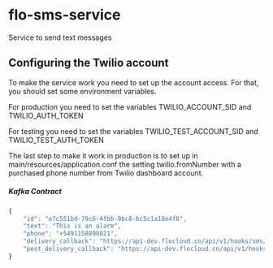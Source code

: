 # flo-sms-service
Service to send text messages

## Configuring the Twilio account

To make the service work you need to set up the account access. For that, you should set some
environment variables.

For production you need to set the variables TWILIO_ACCOUNT_SID and TWILIO_AUTH_TOKEN

For testing you need to set the variables TWILIO_TEST_ACCOUNT_SID and TWILIO_TEST_AUTH_TOKEN

The last step to make it work in production is to set up in main/resources/application.conf the
setting twilio.fromNumber with a purchased phone number from Twilio dashboard account.

##### Kafka Contract

```javascript
{
    "id": "e7c551bd-79c6-4fbb-9bc8-bc5c1a18e4f8",
    "text": "This is an alarm",
    "phone": "+5491158898021",
    "delivery_callback": "https://api-dev.flocloud.co/api/v1/hooks/sms/efafacc1b3e977580ebf/:icd_alarm_incident_registry_id/:user_id",
    "post_delivery_callback": "https://api-dev.flocloud.co/api/v1/hooks/sms/twilio/4e3193eaa0670968e9e6/status/:icd_alarm_incident_registry_id/:user_id",   // for twilio
}
```
